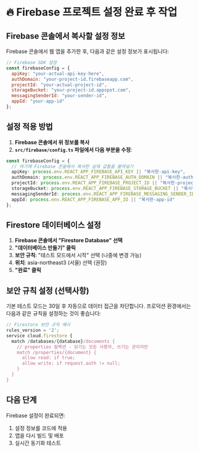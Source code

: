 # 🔥 Firebase 프로젝트 설정 완료 후 작업

## Firebase 콘솔에서 복사할 설정 정보

Firebase 콘솔에서 웹 앱을 추가한 후, 다음과 같은 설정 정보가 표시됩니다:

```javascript
// Firebase SDK 설정
const firebaseConfig = {
  apiKey: "your-actual-api-key-here",
  authDomain: "your-project-id.firebaseapp.com", 
  projectId: "your-actual-project-id",
  storageBucket: "your-project-id.appspot.com",
  messagingSenderId: "your-sender-id",
  appId: "your-app-id"
};
```

## 설정 적용 방법

1. **Firebase 콘솔에서 위 정보를 복사**
2. **`src/firebase/config.ts` 파일에서 다음 부분을 수정**:

```typescript
const firebaseConfig = {
  // 여기에 Firebase 콘솔에서 복사한 실제 값들을 붙여넣기
  apiKey: process.env.REACT_APP_FIREBASE_API_KEY || "복사한-api-key",
  authDomain: process.env.REACT_APP_FIREBASE_AUTH_DOMAIN || "복사한-auth-domain", 
  projectId: process.env.REACT_APP_FIREBASE_PROJECT_ID || "복사한-project-id",
  storageBucket: process.env.REACT_APP_FIREBASE_STORAGE_BUCKET || "복사한-storage-bucket",
  messagingSenderId: process.env.REACT_APP_FIREBASE_MESSAGING_SENDER_ID || "복사한-sender-id",
  appId: process.env.REACT_APP_FIREBASE_APP_ID || "복사한-app-id"
};
```

## Firestore 데이터베이스 설정

1. **Firebase 콘솔에서 "Firestore Database" 선택**
2. **"데이터베이스 만들기" 클릭**
3. **보안 규칙**: "테스트 모드에서 시작" 선택 (나중에 변경 가능)
4. **위치**: asia-northeast3 (서울) 선택 (권장)
5. **"완료" 클릭**

## 보안 규칙 설정 (선택사항)

기본 테스트 모드는 30일 후 자동으로 데이터 접근을 차단합니다.
프로덕션 환경에서는 다음과 같은 규칙을 설정하는 것이 좋습니다:

```javascript
// Firestore 보안 규칙 예시
rules_version = '2';
service cloud.firestore {
  match /databases/{database}/documents {
    // properties 컬렉션 - 읽기는 모든 사용자, 쓰기는 관리자만
    match /properties/{document} {
      allow read: if true;
      allow write: if request.auth != null;
    }
  }
}
```

## 다음 단계

Firebase 설정이 완료되면:
1. 설정 정보를 코드에 적용
2. 앱을 다시 빌드 및 배포
3. 실시간 동기화 테스트 